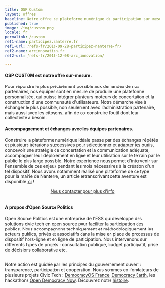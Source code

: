 ```yaml
---
title: OSP Custom
layout: offres
baseline: Notre offre de plateforme numérique de participation sur mesure
published: true
image: /img/custom.png
locale: fr
permalink: /custom
ref1-name: participez.nanterre.fr
ref1-url: /refs-fr/2016-09-28-participez-nanterre-fr/
ref2-name: arcinnovation.fr
ref2-url: /refs-fr/2016-12-08-arc_innovation/

---
```


#### OSP CUSTOM est notre offre sur-mesure.

Pour répondre le plus précisément possible aux demandes de nos partenaires, nos équipes sont en mesure de produire une plateforme personnalisée, qui puisse intégrer plusieurs moteurs de concertation et la construction d'une communauté d'utilisateurs. Notre démarche vise à échanger le plus possible, non seulement avec l’administration partenaire, mais aussi avec les citoyens, afin de co-construire l’outil dont leur collectivité a besoin.

#### Accompagnement et échanges avec les équipes partenaires.

Construire la plateforme numérique idéale passe par des échanges répétés et plusieurs itérations successives pour sélectionner et adapter les outils, concevoir une stratégie de concertation et la communication adéquate, accompagner leur déploiement en ligne et leur utilisation sur le terrain par le public le plus large possible. Notre expérience nous permet d'intervenir sur l'ensemble de ces enjeux pendant les mois nécessaires à la création d'un tel dispositif. Nous avons notamment réalisé une plateforme de ce type pour la mairie de Nanterre, un article retranscrivant cette aventure est disponible [ici](https://medium.com/open-source-politics/comment-nous-avons-co-construit-une-agora-permanente-%C3%A0-nanterre-69b4d2690d7a) !

<center><a href="{{ site.baseurl }}/fr/accueil#contact" class="btn btn-primary">Nous contacter pour plus d'info</a></center>

<br>


<div class="well">
<h4>A propos d'Open Source Politics</h4>

Open Source Politics est une entreprise de l'ESS qui développe des solutions civic tech en open source pour faciliter la participation des publics. Nous accompagnons techniquement et méthodologiquement les acteurs publics, privés et associatifs dans la mise en place de processus de dispositif hors-ligne et en ligne de participation. Nous intervenons sur différents types de projets : consultation publique, budget participatif, prise de décisions collaborative etc.

<br>
Notre action est guidée par les principes du gouvernement ouvert : transparence, participation et coopération. Nous sommes co-fondateurs de plusieurs projets Civic Tech : <a href="http://democracyos.eu" target="blank">DemocracyOS France</a>, <a href="http://democracy.earth" target="blank">Democracy Earth</a>, les hackathons <a href="http://opendemocracynow.net" target="blank">Open Democracy Now</a>. Découvrez notre <a href="https://medium.com/open-source-politics/notre-histoire-c61bbec90334#.bmus5b392" target="blank">histoire</a>.
</div>  
